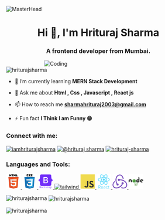 ![MasterHead](https://media.licdn.com/dms/image/C4E12AQE1HWdIDDkyEA/article-cover_image-shrink_600_2000/0/1646907885048?e=2147483647&v=beta&t=9I6AOJ9-DyXZhVk47FH0HZWLMB_ePf6Ilc2aMIFchQM)
<h1 align="center">Hi 👋, I'm Hrituraj Sharma</h1>
<h3 align="center">A frontend developer from Mumbai.</h3>

<img align="right" alt="Coding" width="400" src="https://cdn.dribbble.com/users/1162077/screenshots/3848914/programmer.gif"/>

<p align="left"> <img src="https://komarev.com/ghpvc/?username=hriturajsharma&label=Profile%20views&color=0e75b6&style=flat" alt="hriturajsharma" /> </p>

- 🌱 I’m currently learning **MERN Stack Development**

- 💬 Ask me about **Html , Css , Javascript , React js**

- 📫 How to reach me **sharmahrituraj2003@gmail.com**

- ⚡ Fun fact **I Think I am Funny 😁**

<h3 align="left">Connect with me:</h3>
<p align="left">


<a href="https://instagram.com/iamhriturajsharma" target="blank"><img align="center" src="https://raw.githubusercontent.com/rahuldkjain/github-profile-readme-generator/master/src/images/icons/Social/instagram.svg" alt="iamhriturajsharma" height="30" width="40" /></a>
<a href="https://twitter.com/@hrituraj sharma" target="blank"><img align="center" src="https://raw.githubusercontent.com/rahuldkjain/github-profile-readme-generator/master/src/images/icons/Social/twitter.svg" alt="@hrituraj sharma" height="30" width="40" /></a>
<a href="https://linkedin.com/in/hrituraj-sharma" target="blank"><img align="center" src="https://raw.githubusercontent.com/rahuldkjain/github-profile-readme-generator/master/src/images/icons/Social/linked-in-alt.svg" alt="hrituraj-sharma" height="30" width="40" /></a>
</p>

<h3 align="left">Languages and Tools:</h3>
 <a href="https://www.w3.org/html/" target="_blank" rel="noreferrer"> <img src="https://raw.githubusercontent.com/devicons/devicon/master/icons/html5/html5-original-wordmark.svg" alt="html5" width="40" height="40"/> </a>
<a href="https://www.w3schools.com/css/" target="_blank" rel="noreferrer"> <img src="https://raw.githubusercontent.com/devicons/devicon/master/icons/css3/css3-original-wordmark.svg" alt="css3" width="40" height="40"/> </a>
<a href="https://getbootstrap.com" target="_blank" rel="noreferrer"> <img src="https://raw.githubusercontent.com/devicons/devicon/master/icons/bootstrap/bootstrap-plain-wordmark.svg" alt="bootstrap" width="40" height="40"/> </a>
</a> <a href="https://tailwindcss.com/" target="_blank" rel="noreferrer"> <img src="https://www.vectorlogo.zone/logos/tailwindcss/tailwindcss-icon.svg" alt="tailwind" width="40" height="40"/> </a>
  <a href="https://developer.mozilla.org/en-US/docs/Web/JavaScript" target="_blank" rel="noreferrer"> <img src="https://raw.githubusercontent.com/devicons/devicon/master/icons/javascript/javascript-original.svg" alt="javascript" width="40" height="40"/> </a> 
   <a href="https://reactjs.org/" target="_blank" rel="noreferrer"> <img src="https://raw.githubusercontent.com/devicons/devicon/master/icons/react/react-original-wordmark.svg" alt="react" width="40" height="40"/> </a>
     <a href="https://redux.js.org" target="_blank" rel="noreferrer"> <img src="https://raw.githubusercontent.com/devicons/devicon/master/icons/redux/redux-original.svg" alt="redux" width="40" height="40"/>  
  <a href="https://nodejs.org" target="_blank" rel="noreferrer"> <img src="https://raw.githubusercontent.com/devicons/devicon/master/icons/nodejs/nodejs-original-wordmark.svg" alt="nodejs" width="40" height="40"/> </a>
 </p>

<p><img align="left" src="https://github-readme-stats.vercel.app/api/top-langs?username=hriturajsharma&show_icons=true&locale=en&layout=compact" alt="hriturajsharma" /></p>

<p>&nbsp;<img align="center" src="https://github-readme-stats.vercel.app/api?username=hriturajsharma&show_icons=true&locale=en" alt="hriturajsharma" /></p>

<p><img align="center" src="https://github-readme-streak-stats.herokuapp.com/?user=hriturajsharma&" alt="hriturajsharma" /></p>

